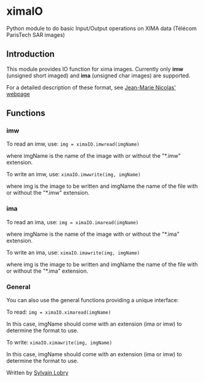 # ximaIO
Python module to do basic Input/Output operations on XIMA data (Télécom ParisTech SAR images)

## Introduction
This module provides IO function for xima images. Currently only **imw** (unsigned short imaged) and **ima** (unsigned char images) are supported.

For a detailed description of these format, see [Jean-Marie Nicolas' webpage](http://perso.telecom-paristech.fr/~nicolas/XIMA/index.html)

## Functions
### imw
To read an imw, use: `img = ximaIO.imwread(imgName)`

where imgName is the name of the image with or without the "*.imw" extension.

To write an imw, use: `ximaIO.imwwrite(img, imgName)`

where img is the image to be written and imgName the name of the file with or without the "*.imw" extension.

### ima
To read an ima, use: `img = ximaIO.imaread(imgName)`

where imgName is the name of the image with or without the "*.ima" extension.

To write an ima, use: `ximaIO.imawrite(img, imgName)`

where img is the image to be written and imgName the name of the file with or without the "*.ima" extension.

### General
You can also use the general functions providing a unique interface:

To read: `img = ximaIO.ximaread(imgName)`

In this case, imgName should come with an extension (ima or imw) to determine the format to use.

To write: `ximaIO.ximawrite(img, imgName)`

In this case, imgName should come with an extension (ima or imw) to determine the format to use.

Written by [Sylvain Lobry](http://www.sylvainlobry.com)